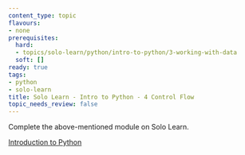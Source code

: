 ```yaml
---
content_type: topic
flavours:
- none
prerequisites:
  hard:
  - topics/solo-learn/python/intro-to-python/3-working-with-data
  soft: []
ready: true
tags:
- python
- solo-learn
title: Solo Learn - Intro to Python - 4 Control Flow
topic_needs_review: false
---
```


Complete the above-mentioned module on Solo Learn.

[Introduction to Python](https://www.sololearn.com/learn/courses/python-introduction)